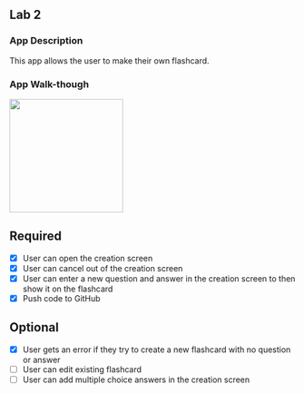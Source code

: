 ## Lab 2

### App Description
This app allows the user to make their own flashcard.

### App Walk-though

<img src="http://g.recordit.co/AUjPKN9DyI.gif" width=200><br>


## Required
- [x] User can open the creation screen
- [x] User can cancel out of the creation screen
- [x] User can enter a new question and answer in the creation screen to then show it on the flashcard
- [x] Push code to GitHub
## Optional
- [x] User gets an error if they try to create a new flashcard with no question or answer
- [ ] User can edit existing flashcard
- [ ] User can add multiple choice answers in the creation screen
